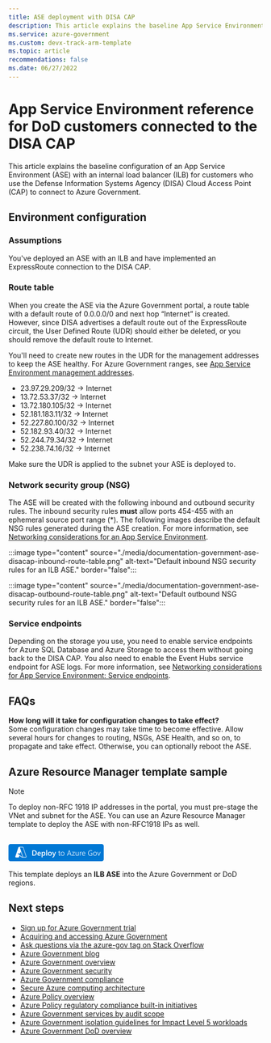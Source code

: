 ```yaml
---
title: ASE deployment with DISA CAP
description: This article explains the baseline App Service Environment configuration for customers who use DISA CAP to connect to Azure Government.
ms.service: azure-government
ms.custom: devx-track-arm-template
ms.topic: article
recommendations: false
ms.date: 06/27/2022
---
```


# App Service Environment reference for DoD customers connected to the DISA CAP

This article explains the baseline configuration of an App Service Environment (ASE) with an internal load balancer (ILB) for customers who use the Defense Information Systems Agency (DISA) Cloud Access Point (CAP) to connect to Azure Government.

## Environment configuration

### Assumptions

You've deployed an ASE with an ILB and have implemented an ExpressRoute connection to the DISA CAP.

### Route table

When you create the ASE via the Azure Government portal, a route table with a default route of 0.0.0.0/0 and next hop “Internet” is created. However, since DISA advertises a default route out of the ExpressRoute circuit, the User Defined Route (UDR) should either be deleted, or you should remove the default route to Internet.  

You'll need to create new routes in the UDR for the management addresses to keep the ASE healthy. For Azure Government ranges, see [App Service Environment management addresses](../app-service/environment/management-addresses.md).

- 23.97.29.209/32 -> Internet
- 13.72.53.37/32 -> Internet
- 13.72.180.105/32 -> Internet
- 52.181.183.11/32 -> Internet
- 52.227.80.100/32 -> Internet
- 52.182.93.40/32 -> Internet
- 52.244.79.34/32 -> Internet
- 52.238.74.16/32 -> Internet

Make sure the UDR is applied to the subnet your ASE is deployed to. 

### Network security group (NSG)

The ASE will be created with the following inbound and outbound security rules. The inbound security rules **must** allow ports 454-455 with an ephemeral source port range (*). The following images describe the default NSG rules generated during the ASE creation. For more information, see [Networking considerations for an App Service Environment](../app-service/environment/network-info.md#network-security-groups).

:::image type="content" source="./media/documentation-government-ase-disacap-inbound-route-table.png" alt-text="Default inbound NSG security rules for an ILB ASE." border="false":::

:::image type="content" source="./media/documentation-government-ase-disacap-outbound-route-table.png" alt-text="Default outbound NSG security rules for an ILB ASE." border="false":::

### Service endpoints 

Depending on the storage you use, you need to enable service endpoints for Azure SQL Database and Azure Storage to access them without going back to the DISA CAP. You also need to enable the Event Hubs service endpoint for ASE logs. For more information, see [Networking considerations for App Service Environment: Service endpoints](../app-service/environment/network-info.md#service-endpoints).

## FAQs

**How long will it take for configuration changes to take effect?** </br>
Some configuration changes may take time to become effective. Allow several hours for changes to routing, NSGs, ASE Health, and so on, to propagate and take effect. Otherwise, you can optionally reboot the ASE.

## Azure Resource Manager template sample

> [!NOTE]
> To deploy non-RFC 1918 IP addresses in the portal, you must pre-stage the VNet and subnet for the ASE. You can use an Azure Resource Manager template to deploy the ASE with non-RFC1918 IPs as well.

</br>

<a href="https://portal.azure.us/#create/Microsoft.Template/uri/https%3A%2F%2Fraw.githubusercontent.com%2FAzure%2Fazure-quickstart-templates%2Fmaster%2FApp-Service-Environment-AzFirewall%2Fazuredeploy.json" target="_blank">

<img src="https://raw.githubusercontent.com/Azure/azure-quickstart-templates/master/1-CONTRIBUTION-GUIDE/images/deploytoazuregov.png" alt="Button to deploy to Azure Gov" />
</a>

This template deploys an **ILB ASE** into the Azure Government or DoD regions.

## Next steps

- [Sign up for Azure Government trial](https://azure.microsoft.com/global-infrastructure/government/request/?ReqType=Trial)
- [Acquiring and accessing Azure Government](https://azure.microsoft.com/offers/azure-government/)
- [Ask questions via the azure-gov tag on Stack Overflow](https://stackoverflow.com/tags/azure-gov)
- [Azure Government blog](https://devblogs.microsoft.com/azuregov/)
- [Azure Government overview](./documentation-government-welcome.md)
- [Azure Government security](./documentation-government-plan-security.md)
- [Azure Government compliance](./documentation-government-plan-compliance.md)
- [Secure Azure computing architecture](./compliance/secure-azure-computing-architecture.md)
- [Azure Policy overview](../governance/policy/overview.md)
- [Azure Policy regulatory compliance built-in initiatives](../governance/policy/samples/index.md#regulatory-compliance)
- [Azure Government services by audit scope](./compliance/azure-services-in-fedramp-auditscope.md#azure-government-services-by-audit-scope)
- [Azure Government isolation guidelines for Impact Level 5 workloads](./documentation-government-impact-level-5.md)
- [Azure Government DoD overview](./documentation-government-overview-dod.md)
